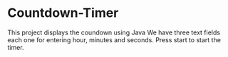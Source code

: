 # Countdown-Timer
This project displays the coundown using Java
We have three text fields each one for entering hour, minutes and seconds.
Press start to start the timer.
